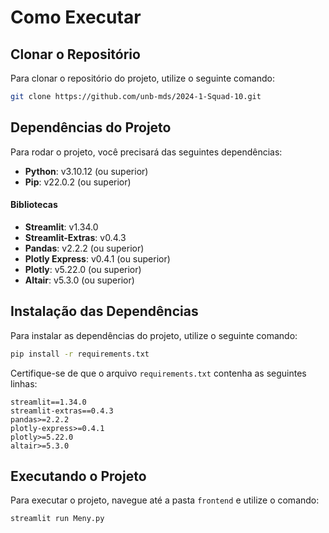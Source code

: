 # Como Executar 

## Clonar o Repositório

Para clonar o repositório do projeto, utilize o seguinte comando:

```bash
git clone https://github.com/unb-mds/2024-1-Squad-10.git
```

## Dependências do Projeto

Para rodar o projeto, você precisará das seguintes dependências:

- **Python**: v3.10.12 (ou superior)
- **Pip**: v22.0.2 (ou superior)

#### Bibliotecas

- **Streamlit**: v1.34.0
- **Streamlit-Extras**: v0.4.3
- **Pandas**: v2.2.2 (ou superior)
- **Plotly Express**: v0.4.1 (ou superior)
- **Plotly**: v5.22.0 (ou superior)
- **Altair**: v5.3.0 (ou superior)

## Instalação das Dependências

Para instalar as dependências do projeto, utilize o seguinte comando:

```bash
pip install -r requirements.txt
```

Certifique-se de que o arquivo `requirements.txt` contenha as seguintes linhas:

```
streamlit==1.34.0
streamlit-extras==0.4.3
pandas>=2.2.2
plotly-express>=0.4.1
plotly>=5.22.0
altair>=5.3.0
```

## Executando o Projeto

Para executar o projeto, navegue até a pasta `frontend` e utilize o comando:

```bash
streamlit run Meny.py
```